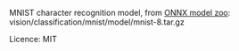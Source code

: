 MNIST character recognition model, from [ONNX model zoo](https://github.com/onnx/models):
vision/classification/mnist/model/mnist-8.tar.gz

Licence: MIT

